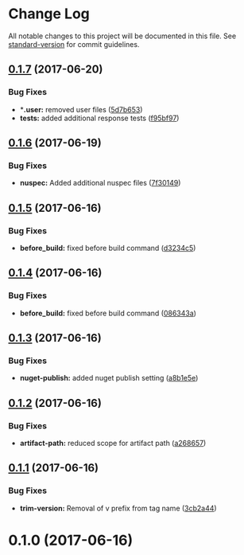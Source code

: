 # Change Log

All notable changes to this project will be documented in this file. See [standard-version](https://github.com/conventional-changelog/standard-version) for commit guidelines.

<a name="0.1.7"></a>
## [0.1.7](https://github.com/devdigital/AutoResponse/compare/v0.1.6...v0.1.7) (2017-06-20)


### Bug Fixes

* ***.user:** removed user files ([5d7b653](https://github.com/devdigital/AutoResponse/commit/5d7b653))
* **tests:** added additional response tests ([f95bf97](https://github.com/devdigital/AutoResponse/commit/f95bf97))



<a name="0.1.6"></a>
## [0.1.6](https://github.com/devdigital/AutoResponse/compare/v0.1.5...v0.1.6) (2017-06-19)


### Bug Fixes

* **nuspec:** Added additional nuspec files ([7f30149](https://github.com/devdigital/AutoResponse/commit/7f30149))



<a name="0.1.5"></a>
## [0.1.5](https://github.com/devdigital/AutoResponse/compare/v0.1.4...v0.1.5) (2017-06-16)


### Bug Fixes

* **before_build:** fixed before build command ([d3234c5](https://github.com/devdigital/AutoResponse/commit/d3234c5))



<a name="0.1.4"></a>
## [0.1.4](https://github.com/devdigital/AutoResponse/compare/v0.1.3...v0.1.4) (2017-06-16)


### Bug Fixes

* **before_build:** fixed before build command ([086343a](https://github.com/devdigital/AutoResponse/commit/086343a))



<a name="0.1.3"></a>
## [0.1.3](https://github.com/devdigital/AutoResponse/compare/v0.1.2...v0.1.3) (2017-06-16)


### Bug Fixes

* **nuget-publish:** added nuget publish setting ([a8b1e5e](https://github.com/devdigital/AutoResponse/commit/a8b1e5e))



<a name="0.1.2"></a>
## [0.1.2](https://github.com/devdigital/AutoResponse/compare/v0.1.1...v0.1.2) (2017-06-16)


### Bug Fixes

* **artifact-path:** reduced scope for artifact path ([a268657](https://github.com/devdigital/AutoResponse/commit/a268657))



<a name="0.1.1"></a>
## [0.1.1](https://github.com/devdigital/AutoResponse/compare/v0.1.0...v0.1.1) (2017-06-16)


### Bug Fixes

* **trim-version:** Removal of v prefix from tag name ([3cb2a44](https://github.com/devdigital/AutoResponse/commit/3cb2a44))



<a name="0.1.0"></a>
# 0.1.0 (2017-06-16)
